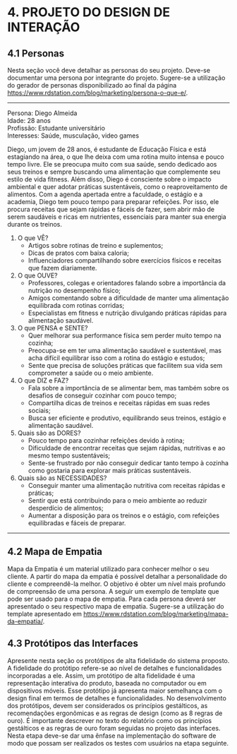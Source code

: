 # 4. PROJETO DO DESIGN DE INTERAÇÃO

## 4.1 Personas
Nesta seção você deve detalhar as personas do seu projeto. Deve-se documentar uma persona por integrante do projeto. Sugere-se a utilização do gerador de personas disponibilizado ao final da página https://www.rdstation.com/blog/marketing/persona-o-que-e/.

---
Persona: Diego Almeida<br>
Idade: 28 anos<br>
Profissão: Estudante universitário<br>
Interesses: Saúde, musculação, video games<br>

Diego, um jovem de 28 anos, é estudante de Educação Física e está estagiando na área, o que lhe deixa com uma rotina muito intensa e pouco tempo livre. Ele se preocupa muito com sua saúde, sendo dedicado aos seus treinos e sempre buscando uma alimentação que complemente seu estilo de vida fitness. Além disso, Diego é consciente sobre o impacto ambiental e quer adotar práticas sustentáveis, como o reaproveitamento de alimentos. Com a agenda apertada entre a faculdade, o estágio e a academia, Diego tem pouco tempo para preparar refeições. Por isso, ele procura receitas que sejam rápidas e fáceis de fazer, sem abrir mão de serem saudáveis e ricas em nutrientes, essenciais para manter sua energia durante os treinos.

1. O que VÊ?
   - Artigos sobre rotinas de treino e suplementos;
   - Dicas de pratos com baixa caloria;
   - Influenciadores compartilhando sobre exercícios físicos e receitas que fazem diariamente.
2. O que OUVE?
   - Professores, colegas e orientadores falando sobre a importância da nutrição no desempenho físico;
   - Amigos comentando sobre a dificuldade de manter uma alimentação equilibrada com rotinas corridas;
   - Especialistas em fitness e nutrição divulgando práticas rápidas para alimentação saudável.
3. O que PENSA e SENTE?
   - Quer melhorar sua performance física sem perder muito tempo na cozinha;
   - Preocupa-se em ter uma alimentação saudável e sustentável, mas acha difícil equilibrar isso com a rotina do estágio e estudos;
   - Sente que precisa de soluções práticas que facilitem sua vida sem comprometer a saúde ou o meio ambiente.
4. O que DIZ e FAZ?
   - Fala sobre a importância de se alimentar bem, mas também sobre os desafios de conseguir cozinhar com pouco tempo;
   - Compartilha dicas de treinos e receitas rápidas em suas redes sociais;
   - Busca ser eficiente e produtivo, equilibrando seus treinos, estágio e alimentação saudável.
5. Quais são as DORES?
   - Pouco tempo para cozinhar refeições devido à rotina;
   - Dificuldade de encontrar receitas que sejam rápidas, nutritivas e ao mesmo tempo sustentáveis;
   - Sente-se frustrado por não conseguir dedicar tanto tempo à cozinha como gostaria para explorar mais práticas sustentáveis.
7. Quais são as NECESSIDADES?
   - Conseguir manter uma alimentação nutritiva com receitas rápidas e práticas;
   - Sentir que está contribuindo para o meio ambiente ao reduzir desperdício de alimentos;
   - Aumentar a disposição para os treinos e o estágio, com refeições equilibradas e fáceis de preparar.
---

## 4.2 Mapa de Empatia
Mapa da Empatia é um material utilizado para conhecer melhor o seu cliente. A partir do mapa da empatia é possível detalhar a personalidade do cliente e compreendê-la melhor. O objetivo é obter um nível mais profundo de compreensão de uma persona. A seguir um exemplo de template que pode ser usado para o mapa de empatia. Para cada persona deverá ser apresentado o seu respectivo mapa de empatia. Sugere-se a utilização do template apresentado em https://www.rdstation.com/blog/marketing/mapa-da-empatia/.

## 4.3 Protótipos das Interfaces
Apresente nesta seção os protótipos de alta fidelidade do sistema proposto. A fidelidade do protótipo refere-se ao nível de detalhes e funcionalidades incorporadas a ele. Assim, um protótipo de alta fidelidade é uma representação interativa do produto, baseada no computador ou em dispositivos móveis. Esse protótipo já apresenta maior semelhança com o design final em termos de detalhes e funcionalidades. No desenvolvimento dos protótipos, devem ser considerados os princípios gestálticos, as recomendações ergonômicas e as regras de design (como as 8 regras de ouro). É importante descrever no texto do relatório como os princípios gestálticos e as regras de ouro foram seguidas no projeto das interfaces. Nesta etapa deve-se dar uma ênfase na implementação do software de modo que possam ser realizados os testes com usuários na etapa seguinte.

